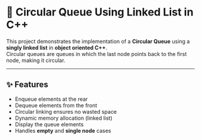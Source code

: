 # 🔄 Circular Queue Using Linked List in C++

This project demonstrates the implementation of a **Circular Queue** using a **singly linked list** in **object oriented C++**.  
Circular queues are queues in which the last node points back to the first node, making it circular.

---

## ✨ Features

- Enqueue elements at the rear
- Dequeue elements from the front
- Circular linking ensures no wasted space
- Dynamic memory allocation (linked list)
- Display the queue elements
- Handles **empty** and **single node** cases
